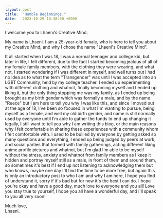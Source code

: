 ```yaml
---
layout: post
title:  "Humble Beginnings."
date:   2023-10-25 13:38:00 +0000
---
```


I welcome you to Lhaeni's Creative Mind.

My name is Lhaeni. I am a 25-year-old female, who is here to tell you about my Creative Mind, and why I chose the name "Lhaeni's Creative Mind".

It all started when I was 18, I was a normal teenager and college kid, but later in life, I felt different, due to the fact I started becoming jealous of all of my female family members, with the clothing they were wearing, and what not, I started wondering if I was different in myself, and well turns out I had no idea as to what the term "Transgender" was until I was accepted into an LGBT Community, held by my college teacher. I ended up experimenting with different clothing and whatnot, finally becoming myself and I ended up liking it, but the only thing stopping me was my family, as I ended up being brought as my birth gender which was formally a male, and by the name "Reece" but I am here to tell you why I was like this, and since I moved out at the age of 18, I've been so focused in what I'm wanting to pursue, being myself as a female, and well my old birth gender, and name is still normally used by everyone until I'm able to gather the funds to end up changing it legally, I still want to tell you why I am writing this blog, or the main reasons why I felt comfortable in sharing these experiences with a community whom I felt comfortable with. I used to be bullied by everyone by getting asked so many questions and everything, I ended up being judged by peers at work, and social parties that formed with family gatherings, acting different liking anime profile pictures and whatnot, but I'm glad I'm able to be myself without the stress, anxiety and whatnot from family members as I keep it hidden and portray myself still as a male, in front of them and around them, so sometimes it's best if I end up not listening to acknowledging them but who knows, maybe one day I'll find the time to be more free, but again this is only an introductory post to who I am and why I am here, I hope you find of understand it, sorry if it's bad but for now it's the best I can do. I hope you're okay and have a good day, much love to everyone and you all! Love you stay true to yourself, I hope you all have a wonderful day, and I'll speak to you all very soon!  

Much love,  
Lhaeni.
